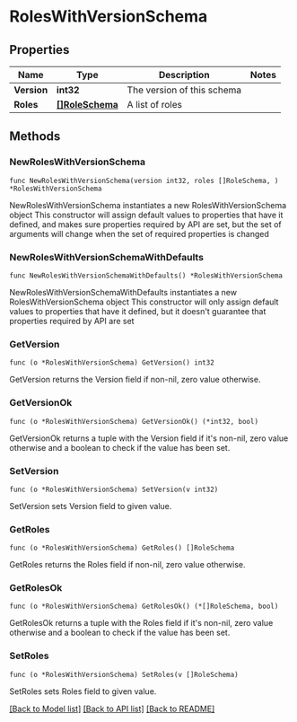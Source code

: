 # RolesWithVersionSchema

## Properties

Name | Type | Description | Notes
------------ | ------------- | ------------- | -------------
**Version** | **int32** | The version of this schema | 
**Roles** | [**[]RoleSchema**](RoleSchema.md) | A list of roles | 

## Methods

### NewRolesWithVersionSchema

`func NewRolesWithVersionSchema(version int32, roles []RoleSchema, ) *RolesWithVersionSchema`

NewRolesWithVersionSchema instantiates a new RolesWithVersionSchema object
This constructor will assign default values to properties that have it defined,
and makes sure properties required by API are set, but the set of arguments
will change when the set of required properties is changed

### NewRolesWithVersionSchemaWithDefaults

`func NewRolesWithVersionSchemaWithDefaults() *RolesWithVersionSchema`

NewRolesWithVersionSchemaWithDefaults instantiates a new RolesWithVersionSchema object
This constructor will only assign default values to properties that have it defined,
but it doesn't guarantee that properties required by API are set

### GetVersion

`func (o *RolesWithVersionSchema) GetVersion() int32`

GetVersion returns the Version field if non-nil, zero value otherwise.

### GetVersionOk

`func (o *RolesWithVersionSchema) GetVersionOk() (*int32, bool)`

GetVersionOk returns a tuple with the Version field if it's non-nil, zero value otherwise
and a boolean to check if the value has been set.

### SetVersion

`func (o *RolesWithVersionSchema) SetVersion(v int32)`

SetVersion sets Version field to given value.


### GetRoles

`func (o *RolesWithVersionSchema) GetRoles() []RoleSchema`

GetRoles returns the Roles field if non-nil, zero value otherwise.

### GetRolesOk

`func (o *RolesWithVersionSchema) GetRolesOk() (*[]RoleSchema, bool)`

GetRolesOk returns a tuple with the Roles field if it's non-nil, zero value otherwise
and a boolean to check if the value has been set.

### SetRoles

`func (o *RolesWithVersionSchema) SetRoles(v []RoleSchema)`

SetRoles sets Roles field to given value.



[[Back to Model list]](../README.md#documentation-for-models) [[Back to API list]](../README.md#documentation-for-api-endpoints) [[Back to README]](../README.md)


